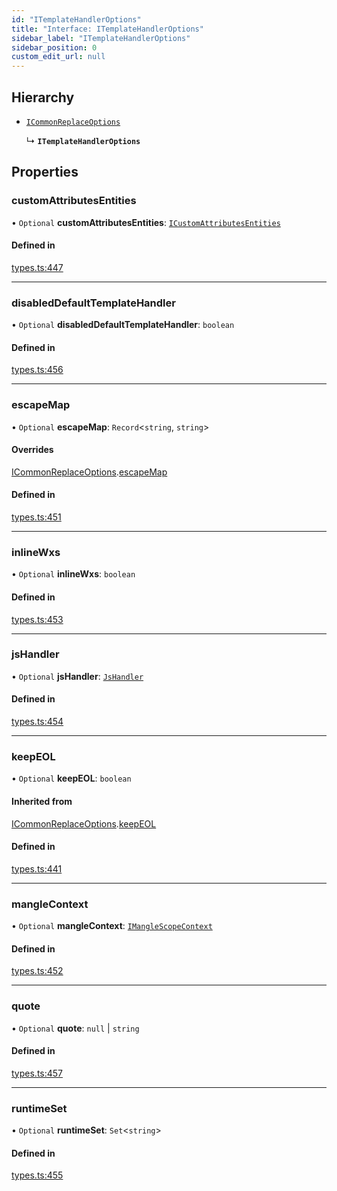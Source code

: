```yaml
---
id: "ITemplateHandlerOptions"
title: "Interface: ITemplateHandlerOptions"
sidebar_label: "ITemplateHandlerOptions"
sidebar_position: 0
custom_edit_url: null
---
```


## Hierarchy

- [`ICommonReplaceOptions`](ICommonReplaceOptions.md)

  ↳ **`ITemplateHandlerOptions`**

## Properties

### customAttributesEntities

• `Optional` **customAttributesEntities**: [`ICustomAttributesEntities`](../#icustomattributesentities)

#### Defined in

[types.ts:447](https://github.com/sonofmagic/weapp-tailwindcss/blob/54db673b/src/types.ts#L447)

---

### disabledDefaultTemplateHandler

• `Optional` **disabledDefaultTemplateHandler**: `boolean`

#### Defined in

[types.ts:456](https://github.com/sonofmagic/weapp-tailwindcss/blob/54db673b/src/types.ts#L456)

---

### escapeMap

• `Optional` **escapeMap**: `Record`<`string`, `string`\>

#### Overrides

[ICommonReplaceOptions](ICommonReplaceOptions.md).[escapeMap](ICommonReplaceOptions.md#escapemap)

#### Defined in

[types.ts:451](https://github.com/sonofmagic/weapp-tailwindcss/blob/54db673b/src/types.ts#L451)

---

### inlineWxs

• `Optional` **inlineWxs**: `boolean`

#### Defined in

[types.ts:453](https://github.com/sonofmagic/weapp-tailwindcss/blob/54db673b/src/types.ts#L453)

---

### jsHandler

• `Optional` **jsHandler**: [`JsHandler`](../#jshandler)

#### Defined in

[types.ts:454](https://github.com/sonofmagic/weapp-tailwindcss/blob/54db673b/src/types.ts#L454)

---

### keepEOL

• `Optional` **keepEOL**: `boolean`

#### Inherited from

[ICommonReplaceOptions](ICommonReplaceOptions.md).[keepEOL](ICommonReplaceOptions.md#keepeol)

#### Defined in

[types.ts:441](https://github.com/sonofmagic/weapp-tailwindcss/blob/54db673b/src/types.ts#L441)

---

### mangleContext

• `Optional` **mangleContext**: [`IMangleScopeContext`](IMangleScopeContext.md)

#### Defined in

[types.ts:452](https://github.com/sonofmagic/weapp-tailwindcss/blob/54db673b/src/types.ts#L452)

---

### quote

• `Optional` **quote**: `null` \| `string`

#### Defined in

[types.ts:457](https://github.com/sonofmagic/weapp-tailwindcss/blob/54db673b/src/types.ts#L457)

---

### runtimeSet

• `Optional` **runtimeSet**: `Set`<`string`\>

#### Defined in

[types.ts:455](https://github.com/sonofmagic/weapp-tailwindcss/blob/54db673b/src/types.ts#L455)
